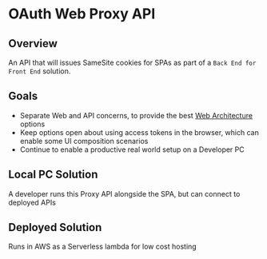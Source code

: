 # OAuth Web Proxy API

## Overview

An API that will issues SameSite cookies for SPAs as part of a `Back End for Front End` solution.

## Goals

- Separate Web and API concerns, to provide the best [Web Architecture](https://authguidance.com/2017/09/08/goal-1-requirements/) options
- Keep options open about using access tokens in the browser, which can enable some UI composition scenarios
- Continue to enable a productive real world setup on a Developer PC

## Local PC Solution

A developer runs this Proxy API alongside the SPA, but can connect to deployed APIs

## Deployed Solution

Runs in AWS as a Serverless lambda for low cost hosting
